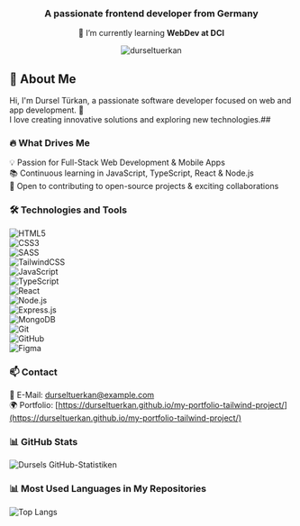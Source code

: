 <h3 align="center">A passionate frontend developer from Germany</h3>

<p align="center">🌱 I’m currently learning <strong>WebDev at DCI</strong></p>
<p align="center"> <img src="https://komarev.com/ghpvc/?username=durseltuerkan&label=Profile%20views&color=0e75b6&style=flat" alt="durseltuerkan" /> </p>


## 👋 About Me  
Hi, I'm Dursel Türkan, a passionate software developer focused on web and app development. 🚀  
I love creating innovative solutions and exploring new technologies.## 


### 🔥 What Drives Me  
💡 Passion for Full-Stack Web Development & Mobile Apps  
📚 Continuous learning in JavaScript, TypeScript, React & Node.js  
🤝 Open to contributing to open-source projects & exciting collaborations 


### 🛠️ Technologies and Tools  

![HTML5](https://img.shields.io/badge/HTML5-E34F26?style=for-the-badge&logo=html5&logoColor=white)  
![CSS3](https://img.shields.io/badge/CSS3-1572B6?style=for-the-badge&logo=css3&logoColor=white)  
![SASS](https://img.shields.io/badge/SASS-CC6699?style=for-the-badge&logo=sass&logoColor=white)  
![TailwindCSS](https://img.shields.io/badge/TailwindCSS-38B2AC?style=for-the-badge&logo=tailwind-css&logoColor=white)  
![JavaScript](https://img.shields.io/badge/JavaScript-F7DF1E?style=for-the-badge&logo=javascript&logoColor=black)  
![TypeScript](https://img.shields.io/badge/TypeScript-3178C6?style=for-the-badge&logo=typescript&logoColor=white)  
![React](https://img.shields.io/badge/React-61DAFB?style=for-the-badge&logo=react&logoColor=black)  
![Node.js](https://img.shields.io/badge/Node.js-339933?style=for-the-badge&logo=node.js&logoColor=white)  
![Express.js](https://img.shields.io/badge/Express.js-000000?style=for-the-badge&logo=express&logoColor=white)  
![MongoDB](https://img.shields.io/badge/MongoDB-4EA94B?style=for-the-badge&logo=mongodb&logoColor=white)  
![Git](https://img.shields.io/badge/Git-F05032?style=for-the-badge&logo=git&logoColor=white)  
![GitHub](https://img.shields.io/badge/GitHub-181717?style=for-the-badge&logo=github&logoColor=white)  
![Figma](https://img.shields.io/badge/Figma-F24E1E?style=for-the-badge&logo=figma&logoColor=white)  


### 📫 Contact  
📩 E-Mail: [durseltuerkan@example.com](mailto:durseltuerkan@gmail.com)  
🌍 Portfolio: [https://durseltuerkan.github.io/my-portfolio-tailwind-project/](https://durseltuerkan.github.io/my-portfolio-tailwind-project/)


### 📊 GitHub Stats
![Dursels GitHub-Statistiken](https://github-readme-stats.vercel.app/api?username=durseltuerkan&show_icons=true&theme=radical)


### 📊 Most Used Languages in My Repositories  
![Top Langs](https://github-readme-stats.vercel.app/api/top-langs/?username=durseltuerkan&layout=compact&theme=radical)  



<!--
**durseltuerkan/durseltuerkan** is a ✨ _special_ ✨ repository because its `README.md` (this file) appears on your GitHub profile.

Here are some ideas to get you started:

- 🔭 I’m currently working on ...
- 🌱 I’m currently learning ...
- 👯 I’m looking to collaborate on ...
- 🤔 I’m looking for help with ...
- 💬 Ask me about ...
- 📫 How to reach me: ...
- 😄 Pronouns: ...
- ⚡ Fun fact: ...
-->
